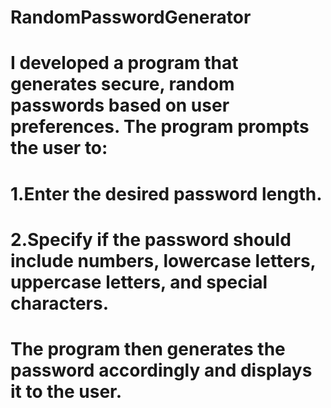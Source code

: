 # RandomPasswordGenerator

# I developed a program that generates secure, random passwords based on user preferences. The program prompts the user to:
#  1.Enter the desired password length.
#  2.Specify if the password should include numbers, lowercase letters, uppercase letters, and special characters.
#  The program then generates the password accordingly and displays it to the user.
